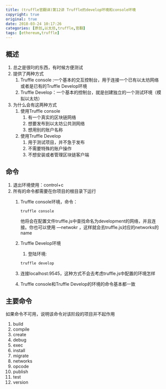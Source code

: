 ```yaml
---
title: (truffle官翻译)第12讲 Truffle的develop环境和console环境
copyright: true
original: true
date: 2018-03-24 10:17:26
categories: [原创,以太坊,truffle,官翻]
tags: [ethereum,truffle]
---
```

## 概述
1. 总之是很叼的东西，有时候方便测试
2. 提供了两种方式
    1. Truffle console :一个基本的交互控制台，用于连接一个已有以太坊网络或者是已有的Truffle Develop环境
    2. Truffle Develop：一个基本的控制台，就是创建独立的一个测试环境（模拟以太坊）
3. 为什么会有这两种方式
    1. 使用Truffle console 
        1. 有一个真实的区块链网络
        2. 想要发布到以太坊公共测网络
        3. 想用别的账户名称
    2. 使用Truffle Develop
        1. 用于测试项目，并不急于发布
        2. 不需要特殊的账户操作
        3. 不想安装或者管理区块链客户端
## 命令
1. 退出环境使用：control+c
2. 所有的命令都需要在你项目的根目录下运行
    1. Truffle console环境，命令：  
        ```
        truffle console
        ```  
        他将会在配置文件truffle.js中查找命名为development的网络，并且连接。你也可以使用  —netwokr <name>，这样就会去truffle.js对应的networks的 name  

    2. Truffle Develop环境  
        1. 登陆环境:  
        ```bash
        truffle develop
        ```  
    3. 连接localhost:9545，这种方式不会去考虑truffle.js中配置的环境怎样
    4. Truffle console和Truffle Develop的环境的命令基本都一致
## 主要命令  
如果命令不可用，说明该命令对该阶段的项目并不起作用  
1. build
2. compile
3. create
4. debug
5. exec
6. install
7. migrate
8. networks
9. opcode
10. publish
11. test
12. version